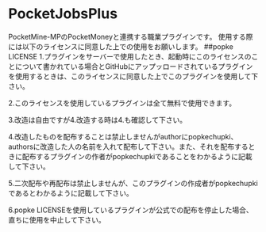 # PocketJobsPlus
PocketMine-MPのPocketMoneyと連携する職業プラグインです。
使用する際には以下のライセンスに同意した上での使用をお願いします。
##popke LICENSE
1.プラグインをサーバーで使用したとき、起動時にこのライセンスのことについて書かれている場合とGitHubにアップッロードされているプラグインを使用するときは、このライセンスに同意した上でこのプラグインを使用して下さい。

2.このライセンスを使用しているプラグインは全て無料で使用できます。

3.改造は自由ですが4.改造する時は4.も確認して下さい。

4.改造したものを配布することは禁止しませんがauthorにpopkechupki、authorsに改造した人の名前を入れて配布して下さい。また、それを配布するときに配布するプラグインの作者がpopkechupkiであることをわかるように記載して下さい。

5.二次配布や再配布は禁止しませんが、このプラグインの作成者がpopkechupkiであるとわかるように記載して下さい。

6.popke LICENSEを使用しているプラグインが公式での配布を停止した場合、直ちに使用を中止して下さい。
